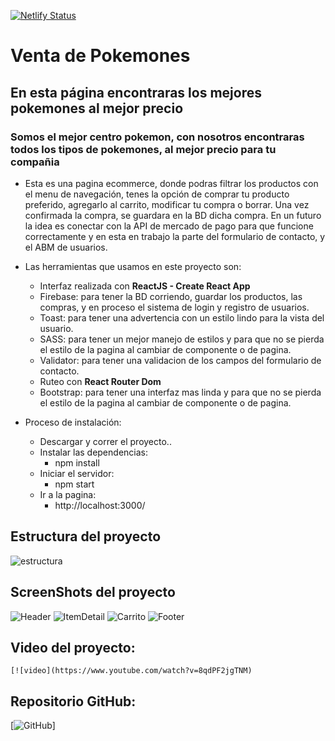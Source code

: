 [![Netlify Status](https://api.netlify.com/api/v1/badges/0ac55947-dafc-4aba-b714-3167241b9178/deploy-status)](https://app.netlify.com/sites/coderhousereact/deploys)

# Venta de Pokemones

## En esta página encontraras los mejores pokemones al mejor precio

### Somos el mejor centro pokemon, con nosotros encontraras todos los tipos de pokemones, al mejor precio para tu compañia 


* Esta es una pagina ecommerce, donde podras filtrar los productos con el menu de navegación, tenes la opción de comprar tu producto preferido, agregarlo al carrito, modificar tu compra o borrar. Una vez confirmada la compra, se guardara en la BD dicha compra. En un futuro la idea es conectar con la API de mercado de pago para que funcione correctamente y en esta en trabajo la parte del formulario de contacto, y el ABM de usuarios. 

* Las herramientas que usamos en este proyecto son: 
    - Interfaz realizada con **ReactJS - Create React App**
    - Firebase: para tener la BD corriendo, guardar los productos, las compras, y en proceso el sistema de login y registro de usuarios.
    - Toast: para tener una advertencia con un estilo lindo para la vista del usuario.
    - SASS: para tener un mejor manejo de estilos y para que no se pierda el estilo de la pagina al cambiar de componente o de pagina.
    - Validator: para tener una validacion de los campos del formulario de contacto.
    - Ruteo con **React Router Dom**
    - Bootstrap: para tener una interfaz mas linda y para que no se pierda el estilo de la pagina al cambiar de componente o de pagina.


* Proceso de instalación: 
    - Descargar y correr el proyecto..
    - Instalar las dependencias: 
        - npm install
    - Iniciar el servidor:
        - npm start
    - Ir a la pagina:
        - http://localhost:3000/

## Estructura del proyecto
![estructura](https://user-images.githubusercontent.com/78375048/161081144-294c3500-1854-4f18-aea4-a5942d280ffc.png)

## ScreenShots del proyecto

![Header](https://user-images.githubusercontent.com/78375048/161081142-c9a6f639-d3ab-4c47-bb3e-7a2ba0d07da6.png)
![ItemDetail](https://user-images.githubusercontent.com/78375048/161081146-b58c5be0-bb0a-4f1a-a610-e871306971bf.png)
![Carrito](https://user-images.githubusercontent.com/78375048/161081132-e8c381e4-8c13-4e92-81cc-665601e632b7.png)
![Footer](https://user-images.githubusercontent.com/78375048/161081134-ec344eaa-d916-4086-848b-76b186d8a755.png)

## Video del proyecto:
    
    [![video](https://www.youtube.com/watch?v=8qdPF2jgTNM)

## Repositorio GitHub:

[![GitHub](https://github.com/marianovillalonga/CoderHouseReact)]
